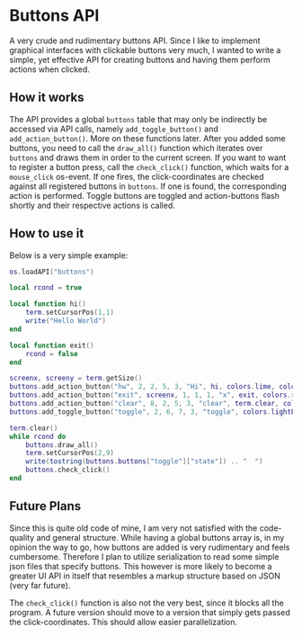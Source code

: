 # Buttons API

A very crude and rudimentary buttons API. Since I like to implement graphical interfaces with 
clickable buttons very much, I wanted to write a simple, yet effective API for creating buttons and 
having them perform actions when clicked. 

## How it works

The API provides a global `buttons` table that may only be indirectly be accessed via API calls, namely 
`add_toggle_button()` and `add_action_button()`. More on these functions later. After you 
added some buttons, you need to call the `draw_all()` function which iterates over `buttons` and 
draws them in order to the current screen. If you want to want to register a button press, call the
`check_click()` function, which waits for a `mouse_click` os-event. If one fires, the 
click-coordinates are checked against all registered buttons in `buttons`. If one is found, the 
corresponding action is performed. Toggle buttons are toggled and action-buttons flash shortly and their 
respective actions is called.

## How to use it


Below is a very simple example:
```lua
os.loadAPI("buttons")

local rcond = true

local function hi()
    term.setCursorPos(1,1)
    write("Hello World")
end

local function exit()
    rcond = false
end

screenx, screeny = term.getSize()
buttons.add_action_button("hw", 2, 2, 5, 3, "Hi", hi, colors.lime, colors.green, colors.black)
buttons.add_action_button("exit", screenx, 1, 1, 1, "x", exit, colors.red, colors.red, colors.white)
buttons.add_action_button("clear", 8, 2, 5, 3, "clear", term.clear, colors.purple, colors.magenta, colors.white)
buttons.add_toggle_button("toggle", 2, 6, 7, 3, "toggle", colors.lightBlue, colors.blue, colors.white)

term.clear()
while rcond do
    buttons.draw_all()
    term.setCursorPos(2,9)
    write(tostring(buttons.buttons["toggle"]["state"]) .. "  ")
    buttons.check_click()
end
```

## Future Plans

Since this is quite old code of mine, I am very not satisfied with the code-quality and general structure. 
While having a global buttons array is, in my opinion the way to go, how buttons are added is very rudimentary and 
feels cumbersome. Therefore I plan to utilize serialization to read some simple json files that specify buttons.
This however is more likely to become a greater UI API in itself that resembles a markup structure based on JSON 
(very far future).

The `check_click()` function is also not the very best, since it blocks all the program. A future version should 
move to a version that simply gets passed the click-coordinates. This should allow easier parallelization.